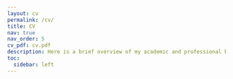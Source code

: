 ```yaml
---
layout: cv
permalink: /cv/
title: CV
nav: true
nav_order: 5
cv_pdf: cv.pdf
description: Here is a brief overview of my academic and professional background, and hope there is something interesting for you. The more comprehensive version can be accessed by clicking the PDF icon on right top corner of this page.
toc:
  sidebar: left
---
```

